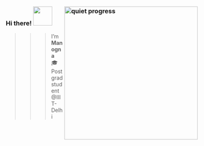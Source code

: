 ### Hi there! <img src="https://media.giphy.com/media/mGcNjsfWAjY5AEZNw6/giphy.gif" width="50"> <img align='right' src="assets/github.png" width="350" alt="quiet progress"/>

>>> I’m **Manogna**  
>>> 🎓 Postgrad student @IIIT-Delhi
